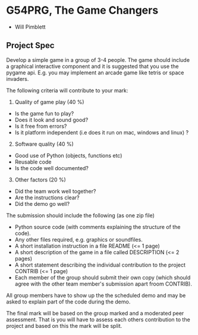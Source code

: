 # G54PRG, The Game Changers

- Will Pimblett

## Project Spec

Develop a simple game in a group of 3-4 people. The game should include a graphical interactive component and it is suggested that you use the pygame api. E.g. you may implement an arcade game like tetris or space invaders.

The following criteria will contribute to your mark:

1. Quality of game play (40 %)
  - Is the game fun to play?
  - Does it look and sound good?
  - Is it free from errors?
  - Is it platform independent (i.e does it run on mac, windows and linux) ?

2. Software quality (40 %)
  - Good use of Python (objects, functions etc)
  - Reusable code
  - Is the code well documented?

3. Other factors (20 %)
  - Did the team work well together? 
  - Are the instructions clear?
  - Did the demo go well?

The submission should include the following (as one zip file)

- Python source code (with comments explaining the structure of the code).
- Any other files required, e.g. graphics or soundfiles.
- A short installation instruction in a file README (<= 1 page)
- A short description of the game in a file called DESCRIPTION (<= 2 pages)
- A short statement describing the individual contribution to the project CONTRIB (<= 1 page)
- Each member of the group should submit their own copy (which should agree with the other team member's submission apart froom CONTRIB).

All group members have to show up the the scheduled demo and may be asked to explain part of the code during the demo.

The final mark will be based on the group marked and a moderated peer assessment. That is you will have to assess each others contribution to the project and based on this the mark will be split.
